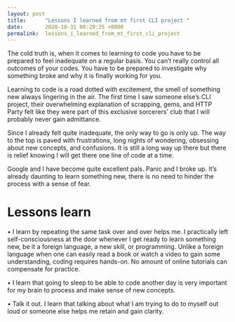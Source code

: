 ```yaml
---
layout: post
title:      "Lessons I learned from mt first CLI project "
date:       2020-10-31 00:29:35 +0000
permalink:  lessons_i_learned_from_mt_first_cli_project
---
```



The cold truth is, when it comes to learning to code you have to be prepared to feel inadequate on a regular basis. You can’t really control all outcomes of your codes. You have to be prepared to investigate why something broke and why it is finally working for you.

Learning to code is a road dotted with excitement, the smell of something new always lingering in the air. 
The first time I saw someone else’s CLI project, their overwhelming explanation of scrapping, gems, and HTTP Party felt like they were part of this exclusive sorcerers’ club that I will probably never gain admittance. 

Since I already felt quite inadequate, the only way to go is only up. The way to the top is paved with frustrations, long nights of wondering, obsessing about new concepts, and confusions. It is still a long way up there but there is relief knowing I will get there one line of code at a time. 

Google and I have become quite excellent pals. Panic and I broke up. It’s already daunting to learn something new, there is no need to hinder the process with a sense of fear.
# Lessons learn
•	I learn by repeating the same task over and over helps me. I practically left self-consciousness at the door whenever I get ready to learn something new, be it a foreign language, a new skill, or programming. Unlike a foreign language when one can easily read a book or watch a video to gain some understanding, coding requires hands-on. No amount of online tutorials can compensate for practice. 

•	I learn that going to sleep to be able to code another day is very important for my brain to process and make sense of new concepts.

•	Talk it out. I learn that talking about what I am trying to do to myself out loud or someone else helps me retain and gain clarity. 

